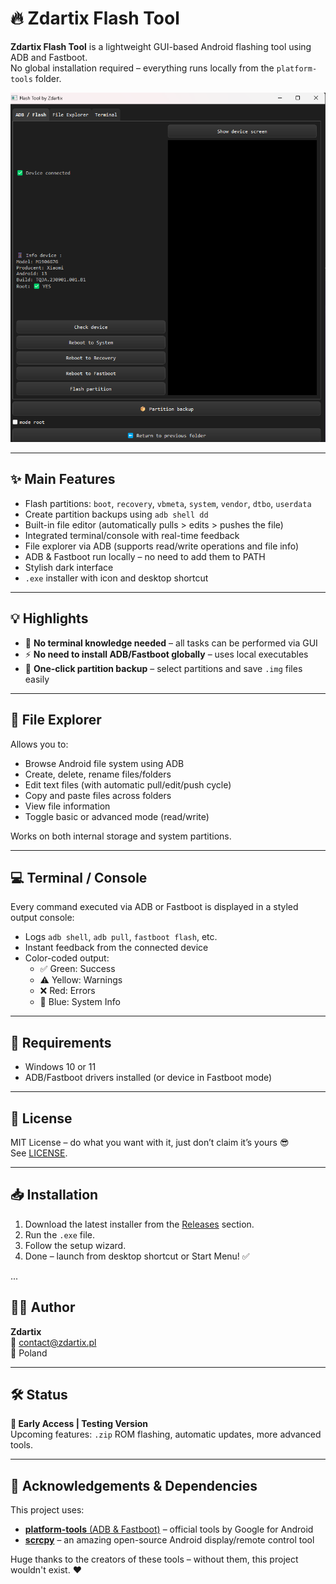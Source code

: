 # 🔥 Zdartix Flash Tool

**Zdartix Flash Tool** is a lightweight GUI-based Android flashing tool using ADB and Fastboot.  
No global installation required – everything runs locally from the `platform-tools` folder.

![screenshot](docs/screenshot.png)

---

## ✨ Main Features

- Flash partitions: `boot`, `recovery`, `vbmeta`, `system`, `vendor`, `dtbo`, `userdata`
- Create partition backups using `adb shell dd`
- Built-in file editor (automatically pulls > edits > pushes the file)
- Integrated terminal/console with real-time feedback
- File explorer via ADB (supports read/write operations and file info)
- ADB & Fastboot run locally – no need to add them to PATH
- Stylish dark interface
- `.exe` installer with icon and desktop shortcut

---

## 💡 Highlights

- 🧠 **No terminal knowledge needed** – all tasks can be performed via GUI
- ⚡ **No need to install ADB/Fastboot globally** – uses local executables
- 💾 **One-click partition backup** – select partitions and save `.img` files easily

---

## 🧭 File Explorer

Allows you to:

- Browse Android file system using ADB
- Create, delete, rename files/folders
- Edit text files (with automatic pull/edit/push cycle)
- Copy and paste files across folders
- View file information
- Toggle basic or advanced mode (read/write)

Works on both internal storage and system partitions.

---

## 💻 Terminal / Console

Every command executed via ADB or Fastboot is displayed in a styled output console:

- Logs `adb shell`, `adb pull`, `fastboot flash`, etc.
- Instant feedback from the connected device
- Color-coded output:
  - ✅ Green: Success
  - ⚠️ Yellow: Warnings
  - ❌ Red: Errors
  - 📘 Blue: System Info

---

## 🚀 Requirements

- Windows 10 or 11
- ADB/Fastboot drivers installed (or device in Fastboot mode)

---

## 📄 License

MIT License – do what you want with it, just don’t claim it’s yours 😎  
See [LICENSE](LICENSE).

---

## 📥 Installation

1. Download the latest installer from the [Releases](https://github.com/Zdartix/Zdartix-Flash-Tool/releases) section.
2. Run the `.exe` file.
3. Follow the setup wizard.
4. Done – launch from desktop shortcut or Start Menu! ✅

...

## 👨‍💻 Author

**Zdartix**  
📧 contact@zdartix.pl  
📍 Poland

---

## 🛠️ Status

**🧪 Early Access | Testing Version**  
Upcoming features: `.zip` ROM flashing, automatic updates, more advanced tools.

---

## 🙏 Acknowledgements & Dependencies

This project uses:

- [**platform-tools** (ADB & Fastboot)](https://developer.android.com/studio/releases/platform-tools) – official tools by Google for Android
- [**scrcpy**](https://github.com/Genymobile/scrcpy) – an amazing open-source Android display/remote control tool

Huge thanks to the creators of these tools – without them, this project wouldn't exist. ❤️
